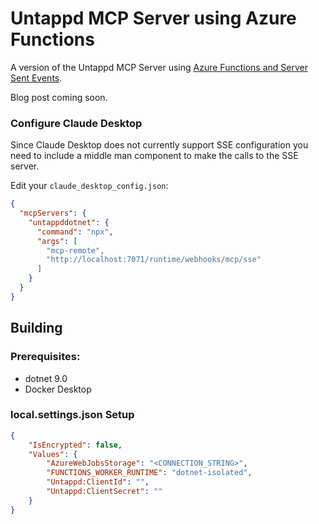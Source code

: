 # Untappd MCP Server using Azure Functions

A version of the Untappd MCP Server using [Azure Functions and Server Sent Events](https://github.com/Azure-Samples/remote-mcp-functions-dotnet/tree/main). 

Blog post coming soon.
### Configure Claude Desktop

Since Claude Desktop does not currently support SSE configuration you need to include a middle man component to make the calls to the SSE server. 

Edit your `claude_desktop_config.json`:
```json
{
  "mcpServers": {
    "untappddotnet": {
      "command": "npx",
      "args": [
        "mcp-remote",
        "http://localhost:7071/runtime/webhooks/mcp/sse"
      ]
    }
  }
}
```

## Building

### Prerequisites:

- dotnet 9.0
- Docker Desktop


### local.settings.json Setup

```json
{
    "IsEncrypted": false,
    "Values": {
        "AzureWebJobsStorage": "<CONNECTION_STRING>",
        "FUNCTIONS_WORKER_RUNTIME": "dotnet-isolated",
        "Untappd:ClientId": "",
        "Untappd:ClientSecret": ""
    }
}
```
